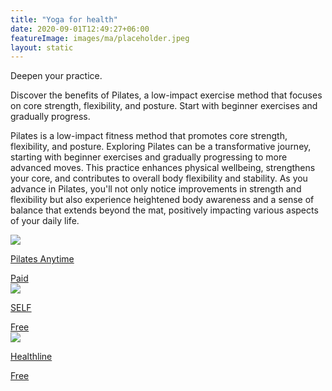 ```yaml
---
title: "Yoga for health"
date: 2020-09-01T12:49:27+06:00
featureImage: images/ma/placeholder.jpeg
layout: static
---
```


Deepen your practice.

Discover the benefits of Pilates, a low-impact exercise method that focuses on core strength, flexibility, and posture. Start with beginner exercises and gradually progress.

Pilates is a low-impact fitness method that promotes core strength, flexibility, and posture. Exploring Pilates can be a transformative journey, starting with beginner exercises and gradually progressing to more advanced moves. This practice enhances physical wellbeing, strengthens your core, and contributes to overall body flexibility and stability. As you advance in Pilates, you'll not only notice improvements in strength and flexibility but also experience heightened body awareness and a sense of balance that extends beyond the mat, positively impacting various aspects of your daily life.

<a class="ma-link" href="https://www.pilatesanytime.com/"><div class="ma-card ma-card-Health"><div class="ma-icon"><img src ="/images/Icon-pound - health - opacity.svg"/></div><div class="ma-name"><p>Pilates Anytime</p></div><div class="ma-paid-text"><span>Paid</span></div></div></a><a class="ma-link" href="https://www.self.com/story/5-things-to-know-before-you-take-pilates-classes"><div class="ma-card ma-card-Health"><div class="ma-icon"><img src ="/images/Icon-check - health - opacity.svg"/></div><div class="ma-name"><p>SELF</p></div><div class="ma-paid-text"><span>Free</span></div></div></a><a class="ma-link" href="https://www.healthline.com/nutrition/pilates-benefits"><div class="ma-card ma-card-Health"><div class="ma-icon"><img src ="/images/Icon-check - health - opacity.svg"/></div><div class="ma-name"><p>Healthline</p></div><div class="ma-paid-text"><span>Free</span></div></div></a>  

<br/><br/>






